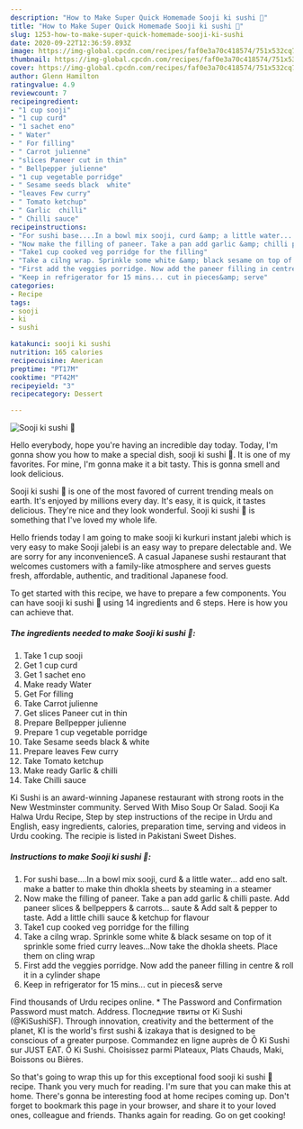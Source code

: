 ```yaml
---
description: "How to Make Super Quick Homemade Sooji ki sushi 🍥"
title: "How to Make Super Quick Homemade Sooji ki sushi 🍥"
slug: 1253-how-to-make-super-quick-homemade-sooji-ki-sushi
date: 2020-09-22T12:36:59.893Z
image: https://img-global.cpcdn.com/recipes/faf0e3a70c418574/751x532cq70/sooji-ki-sushi-🍥-recipe-main-photo.jpg
thumbnail: https://img-global.cpcdn.com/recipes/faf0e3a70c418574/751x532cq70/sooji-ki-sushi-🍥-recipe-main-photo.jpg
cover: https://img-global.cpcdn.com/recipes/faf0e3a70c418574/751x532cq70/sooji-ki-sushi-🍥-recipe-main-photo.jpg
author: Glenn Hamilton
ratingvalue: 4.9
reviewcount: 7
recipeingredient:
- "1 cup sooji"
- "1 cup curd"
- "1 sachet eno"
- " Water"
- " For filling"
- " Carrot julienne"
- "slices Paneer cut in thin"
- " Bellpepper julienne"
- "1 cup vegetable porridge"
- " Sesame seeds black  white"
- "leaves Few curry"
- " Tomato ketchup"
- " Garlic  chilli"
- " Chilli sauce"
recipeinstructions:
- "For sushi base....In a bowl mix sooji, curd &amp; a little water... add eno salt. make a batter to make thin dhokla sheets by steaming in a steamer"
- "Now make the filling of paneer. Take a pan add garlic &amp; chilli paste. Add paneer slices &amp; bellpeppers &amp; carrots... saute &amp; Add salt &amp; pepper to taste. Add a little chilli sauce &amp; ketchup for flavour"
- "Take1 cup cooked veg porridge for the filling"
- "Take a cilng wrap. Sprinkle some white &amp; black sesame on top of it sprinkle some fried curry leaves...Now take the dhokla sheets. Place them on cling wrap"
- "First add the veggies porridge. Now add the paneer filling in centre &amp; roll it in a cylinder shape"
- "Keep in refrigerator for 15 mins... cut in pieces&amp; serve"
categories:
- Recipe
tags:
- sooji
- ki
- sushi

katakunci: sooji ki sushi 
nutrition: 165 calories
recipecuisine: American
preptime: "PT17M"
cooktime: "PT42M"
recipeyield: "3"
recipecategory: Dessert

---
```



![Sooji ki sushi 🍥](https://img-global.cpcdn.com/recipes/faf0e3a70c418574/751x532cq70/sooji-ki-sushi-🍥-recipe-main-photo.jpg)

Hello everybody, hope you're having an incredible day today. Today, I'm gonna show you how to make a special dish, sooji ki sushi 🍥. It is one of my favorites. For mine, I'm gonna make it a bit tasty. This is gonna smell and look delicious.

Sooji ki sushi 🍥 is one of the most favored of current trending meals on earth. It's enjoyed by millions every day. It's easy, it is quick, it tastes delicious. They're nice and they look wonderful. Sooji ki sushi 🍥 is something that I've loved my whole life.

Hello friends today I am going to make sooji ki kurkuri instant jalebi which is very easy to make Sooji jalebi is an easy way to prepare delectable and. We are sorry for any inconvenienceS. A casual Japanese sushi restaurant that welcomes customers with a family-like atmosphere and serves guests fresh, affordable, authentic, and traditional Japanese food.


To get started with this recipe, we have to prepare a few components. You can have sooji ki sushi 🍥 using 14 ingredients and 6 steps. Here is how you can achieve that.

<!--inarticleads1-->

##### The ingredients needed to make Sooji ki sushi 🍥:

1. Take 1 cup sooji
1. Get 1 cup curd
1. Get 1 sachet eno
1. Make ready  Water
1. Get  For filling
1. Take  Carrot julienne
1. Get slices Paneer cut in thin
1. Prepare  Bellpepper julienne
1. Prepare 1 cup vegetable porridge
1. Take  Sesame seeds black &amp; white
1. Prepare leaves Few curry
1. Take  Tomato ketchup
1. Make ready  Garlic &amp; chilli
1. Take  Chilli sauce


Ki Sushi is an award-winning Japanese restaurant with strong roots in the New Westminster community. Served With Miso Soup Or Salad. Sooji Ka Halwa Urdu Recipe, Step by step instructions of the recipe in Urdu and English, easy ingredients, calories, preparation time, serving and videos in Urdu cooking. The recipie is listed in Pakistani Sweet Dishes. 

<!--inarticleads2-->

##### Instructions to make Sooji ki sushi 🍥:

1. For sushi base....In a bowl mix sooji, curd &amp; a little water... add eno salt. make a batter to make thin dhokla sheets by steaming in a steamer
1. Now make the filling of paneer. Take a pan add garlic &amp; chilli paste. Add paneer slices &amp; bellpeppers &amp; carrots... saute &amp; Add salt &amp; pepper to taste. Add a little chilli sauce &amp; ketchup for flavour
1. Take1 cup cooked veg porridge for the filling
1. Take a cilng wrap. Sprinkle some white &amp; black sesame on top of it sprinkle some fried curry leaves...Now take the dhokla sheets. Place them on cling wrap
1. First add the veggies porridge. Now add the paneer filling in centre &amp; roll it in a cylinder shape
1. Keep in refrigerator for 15 mins... cut in pieces&amp; serve


Find thousands of Urdu recipes online. * The Password and Confirmation Password must match. Address. Последние твиты от Ki Sushi (@KiSushiSF). Through innovation, creativity and the betterment of the planet, KI is the world&#39;s first sushi &amp; izakaya that is designed to be conscious of a greater purpose. Commandez en ligne auprès de Ô Ki Sushi sur JUST EAT. Ô Ki Sushi. Choisissez parmi Plateaux, Plats Chauds, Maki, Boissons ou Bières. 

So that's going to wrap this up for this exceptional food sooji ki sushi 🍥 recipe. Thank you very much for reading. I'm sure that you can make this at home. There's gonna be interesting food at home recipes coming up. Don't forget to bookmark this page in your browser, and share it to your loved ones, colleague and friends. Thanks again for reading. Go on get cooking!
